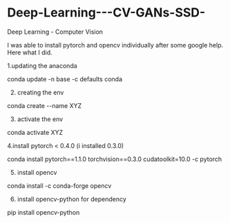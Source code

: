 # Deep-Learning---CV-GANs-SSD-
Deep Learning - Computer Vision 



I was able to install pytorch and opencv individually after some google help. Here what I did.

1.updating the anaconda

conda update -n base -c defaults conda

2. creating the env

conda create --name XYZ

3. activate the env

conda activate XYZ

4.install pytorch < 0.4.0 (i installed 0.3.0)

conda install pytorch==1.1.0 torchvision==0.3.0 cudatoolkit=10.0 -c pytorch

5. install opencv

conda install -c conda-forge opencv

6. install opencv-python for dependency

pip install opencv-python
